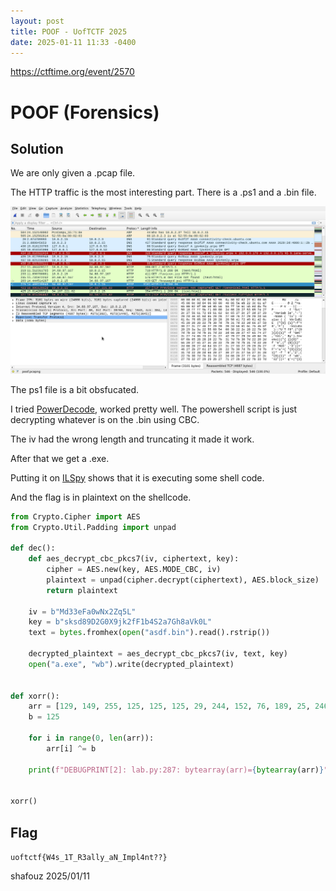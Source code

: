 ```yaml
---
layout: post
title: POOF - UofTCTF 2025
date: 2025-01-11 11:33 -0400
---
```


https://ctftime.org/event/2570

# POOF (Forensics)

## Solution

We are only given a .pcap file.

The HTTP traffic is the most interesting part. There is a .ps1 and a .bin file.

![image](/assets/img/poof1.png)

The ps1 file is a bit obsfucated. 

I tried [PowerDecode](https://github.com/Malandrone/PowerDecode), worked pretty well.
The powershell script is just decrypting whatever is on the .bin using CBC.

The iv had the wrong length and truncating it made it work.

After that we get a .exe.

Putting it on [ILSpy](https://github.com/icsharpcode/ILSpy) shows that it is executing some shell code.

And the flag is in plaintext on the shellcode.

```python
from Crypto.Cipher import AES
from Crypto.Util.Padding import unpad

def dec():
    def aes_decrypt_cbc_pkcs7(iv, ciphertext, key):
        cipher = AES.new(key, AES.MODE_CBC, iv)
        plaintext = unpad(cipher.decrypt(ciphertext), AES.block_size)
        return plaintext

    iv = b"Md33eFa0wNx2Zq5L"
    key = b"sksd89D2G0X9jk2fF1b4S2a7Gh8aVk0L"
    text = bytes.fromhex(open("asdf.bin").read().rstrip())

    decrypted_plaintext = aes_decrypt_cbc_pkcs7(iv, text, key)
    open("a.exe", "wb").write(decrypted_plaintext)


def xorr():
    arr = [129, 149, 255, 125, 125, 125, 29, 244, 152, 76, 189, 25, 246, 45, 77, 246, 47, 113, 246, 47, 105, 246, 15, 85, 114, 202, 55, 91, 76, 130, 209, 65, 28, 1, 127, 81, 93, 188, 178, 112, 124, 186, 159, 143, 47, 42, 246, 47, 109, 246, 55, 65, 246, 49, 108, 5, 158, 53, 124, 172, 44, 246, 36, 93, 124, 174, 246, 52, 101, 158, 71, 52, 246, 73, 246, 124, 171, 76, 130, 209, 188, 178, 112, 124, 186, 69, 157, 8, 139, 126, 0, 133, 70, 0, 89, 8, 153, 37, 246, 37, 89, 124, 174, 27, 246, 113, 54, 246, 37, 97, 124, 174, 246, 121, 246, 124, 173, 244, 57, 89, 89, 38, 38, 28, 36, 39, 44, 130, 157, 34, 34, 39, 246, 111, 150, 240, 32, 23, 124, 240, 248, 207, 125, 125, 125, 45, 21, 76, 246, 18, 250, 130, 168, 198, 141, 200, 223, 43, 21, 219, 232, 192, 224, 130, 168, 65, 123, 1, 119, 253, 134, 157, 8, 120, 198, 58, 110, 15, 18, 23, 125, 46, 130, 168, 30, 16, 25, 93, 82, 30, 93, 19, 24, 9, 93, 8, 14, 24, 15, 93, 17, 24, 26, 20, 9, 8, 14, 24, 15, 93, 8, 18, 27, 9, 30, 9, 27, 6, 42, 73, 14, 34, 76, 41, 34, 47, 78, 28, 17, 17, 4, 34, 28, 51, 34, 52, 16, 13, 17, 73, 19, 9, 66, 66, 0, 93, 82, 28, 25, 25, 93, 82, 4, 125]
    b = 125

    for i in range(0, len(arr)):
        arr[i] ^= b

    print(f"DEBUGPRINT[2]: lab.py:287: bytearray(arr)={bytearray(arr)}")


xorr()
```

## Flag
`uoftctf{W4s_1T_R3ally_aN_Impl4nt??}`

shafouz 2025/01/11
